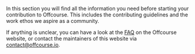In this section you will find all the information you need before starting your contribution to Offcourse. This includes the contributing guidelines and the work ethos we aspire as a community.

If anything is unclear, you can have a look at the [FAQ](https://www.offcourse.io/faq) on the Offcourse website, or contact the maintainers of this website via [contact@offcourse.io](contact@offcourse.io).
